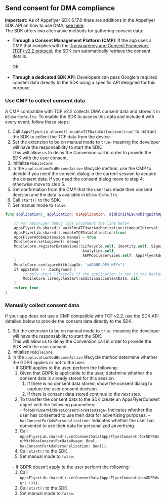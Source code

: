 ## <a id="dma_support"> Send consent for DMA compliance
**important:** As of Appsflyer SDK 6.17.0 there are additions in the Appsflyer SDK API on how to use DMA, [see here](https://dev.appsflyer.com/hc/docs/ios-send-consent-for-dma-compliance).<br>
The SDK offers two alternative methods for gathering consent data:<br>
- **Through a Consent Management Platform (CMP)**: If the app uses a CMP that complies with the [Transparency and Consent Framework (TCF) v2.2 protocol](https://iabeurope.eu/tcf-supporting-resources/), the SDK can automatically retrieve the consent details.<br>
<br>OR<br><br>
- **Through a dedicated SDK API**: Developers can pass Google's required consent data directly to the SDK using a specific API designed for this purpose.
### Use CMP to collect consent data
A CMP compatible with TCF v2.2 collects DMA consent data and stores it in <code>NSUserDefaults</code>. To enable the SDK to access this data and include it with every event, follow these steps:<br>
<ol>
  <li> Call <code>AppsFlyerLib.shared().enableTCFDataCollection(true)</code> to instruct the SDK to collect the TCF data from the device.
  <li> Set the extension to be on manual mode to <code>true</code>- meaning the developer will have the responsability to start the SDK.</br>
       This will allow us to delay the Conversion call in order to provide the SDK with the user consent.
  <li> Initialize <code>MobileCore</code>. 
  <li> In the <code>applicationDidBecomeActive</code> lifecycle method, use the CMP to decide if you need the consent dialog in the current session to acquire the consent data. If you need the consent dialog move to step 4; otherwise move to step 5.
  <li> Get confirmation from the CMP that the user has made their consent decision and the data is available in <code>NSUserDefaults</code>.
  <li> Call <code>start()</code> to the SDK.
  <li> Set manual mode to <code>false</code>.
</ol>


```swift
func application(_ application: UIApplication, didFinishLaunchingWithOptions launchOptions: [UIApplication.LaunchOptionsKey: Any]?) -> Bool {

    // For AppsFLyer debug logs uncomment the line below
    AppsFlyerLib.shared().waitForATTUserAuthorization(timeoutInterval: 60)
    AppsFlyerLib.shared().enableTCFDataCollection(true)
    AppsFlyerAdobeExtension.manual = true
    MobileCore.setLogLevel(.debug)
    MobileCore.registerExtensions([Lifecycle.self, Identity.self, Signal.self,
                                   Analytics.self,
                                   AEPMobileServices.self, AppsFlyerAdobeExtension.self]) {
    }
    MobileCore.configureWith(appId: "<ADOBE-DEV-KEY>")
    if appState != .background {
        // only start lifecycle if the application is not in the background
        MobileCore.lifecycleStart(additionalContextData: nil)
    }
    return true
}
```

### Manually collect consent data
If your app does not use a CMP compatible with TCF v2.2, use the SDK API detailed below to provide the consent data directly to the SDK.
<ol>
  <li> Set the extension to be on manual mode to <code>true</code>- meaning the developer will have the responsability to start the SDK.</br>
       This will allow us to delay the Conversion call in order to provide the SDK with the user consent.
  <li> Initialize <code>MobileCore</code>.
  <li> In the <code>applicationDidBecomeActive</code> lifecycle method determine whether the GDPR applies or not to the user.<br>
  - If GDPR applies to the user, perform the following: 
      <ol>
        <li> Given that GDPR is applicable to the user, determine whether the consent data is already stored for this session.
            <ol>
              <li> If there is no consent data stored, show the consent dialog to capture the user consent decision.
              <li> If there is consent data stored continue to the next step.
            </ol>
        <li> To transfer the consent data to the SDK create an AppsFlyerConsent object with the following parameters:<br>
          - <code>forGDPRUserWithHasConsentForDataUsage</code>- Indicates whether the user has consented to use their data for advertising purposes.
          - <code>hasConsentForAdsPersonalization</code>- Indicates whether the user has consented to use their data for personalized advertising.
        <li> Call <code>AppsFlyerLib.shared().setConsentData(AppsFlyerConsent(forGDPRUserWithHasConsentForDataUsage: Bool, hasConsentForAdsPersonalization: Bool))</code>. 
        <li> Call <code>start()</code> to the SDK.
        <li> Set manual mode to <code>false</code>.
      </ol><br>
    - If GDPR doesn’t apply to the user perform the following:
      <ol>
        <li> Call <code>AppsFlyerLib.shared().setConsentData(AppsFlyerConsent(nonGDPRUser: ()))</code>.
        <li> Call <code>start()</code> to the SDK.
        <li> Set manual mode to <code>false</code>.
      </ol>
</ol>
